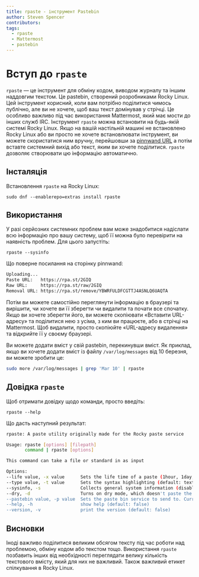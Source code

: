 ```yaml
---
title: rpaste - інструмент Pastebin
author: Steven Spencer
contributors:
tags:
  - rpaste
  - Mattermost
  - pastebin
---
```


# Вступ до `rpaste`

`rpaste` — це інструмент для обміну кодом, виводом журналу та іншим наддовгим текстом. Це pastebin, створений розробниками Rocky Linux. Цей інструмент корисний, коли вам потрібно поділитися чимось публічно, але ви не хочете, щоб ваш текст домінував у стрічці. Це особливо важливо під час використання Mattermost, який має мости до інших служб IRC. Інструмент `rpaste` можна встановити на будь-якій системі Rocky Linux. Якщо на вашій настільній машині не встановлено Rocky Linux або ви просто не хочете встановлювати інструмент, ви можете скористатися ним вручну, перейшовши за [pinnwand URL](https://rpa.st) а потім вставте системний вихід або текст, яким ви хочете поділитися. `rpaste` дозволяє створювати цю інформацію автоматично.

## Інсталяція

Встановлення `rpaste` на Rocky Linux:

```
sudo dnf --enablerepo=extras install rpaste
```

## Використання

У разі серйозних системних проблем вам може знадобитися надіслати всю інформацію про вашу систему, щоб її можна було перевірити на наявність проблем. Для цього запустіть:

```
rpaste --sysinfo
```

Що поверне посилання на сторінку pinnwand:

```bash
Uploading...
Paste URL:   https://rpa.st/2GIQ
Raw URL:     https://rpa.st/raw/2GIQ
Removal URL: https://rpa.st/remove/YBWRFULDFCGTTJ4ASNLQ6UAQTA
```

Потім ви можете самостійно переглянути інформацію в браузері та вирішити, чи хочете ви її зберегти чи видалити та почати все спочатку. Якщо ви хочете зберегти його, ви можете скопіювати «Вставити URL-адресу» та поділитися нею з усіма, з ким ви працюєте, або в стрічці на Mattermost. Щоб видалити, просто скопіюйте «URL-адресу видалення» та відкрийте її у своєму браузері.

Ви можете додати вміст у свій pastebin, перекинувши вміст. Як приклад, якщо ви хочете додати вміст із файлу `/var/log/messages` від 10 березня, ви можете зробити це:

```bash
sudo more /var/log/messages | grep 'Mar 10' | rpaste
```

## Довідка `rpaste`

Щоб отримати довідку щодо команди, просто введіть:

```
rpaste --help
```

Що дасть наступний результат:

```bash
rpaste: A paste utility originally made for the Rocky paste service

Usage: rpaste [options] [filepath]
       command | rpaste [options]

This command can take a file or standard in as input

Options:
--life value, -x value      Sets the life time of a paste (1hour, 1day, 1week) (default: 1hour)
--type value, -t value      Sets the syntax highlighting (default: text)
--sysinfo, -s               Collects general system information (disables stdin and file input) (default: false)
--dry, -d                   Turns on dry mode, which doesn't paste the output, but shows the data to stdin (default: false)
--pastebin value, -p value  Sets the paste bin service to send to. Current supported: rpaste, fpaste (default: "rpaste")
--help, -h                  show help (default: false)
--version, -v               print the version (default: false)
```

## Висновки

Іноді важливо поділитися великим обсягом тексту під час роботи над проблемою, обміну кодом або текстом тощо. Використання `rpaste` позбавить інших від необхідності переглядати велику кількість текстового вмісту, який для них не важливий. Також важливий етикет спілкування в Rocky Linux.

